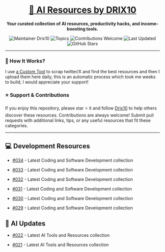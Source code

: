 <div align="center">
  <h1><a href="https://x.com/DRIX_10_" target="_blank">🚀 AI Resources by DRIX10</a></h1>
  <p><strong>Your curated collection of AI resources, productivity hacks, and income-boosting tools.</strong></p>
</div>

<div align="center">
  <img src="https://img.shields.io/badge/Maintainer-Drix10-blue" alt="Maintainer Drix10" />
  <img src="https://img.shields.io/badge/Topics-Productivity%2C%20AI%2C%20Tips%20and%20Tricks-red" alt="Topics" />
  <img src="https://img.shields.io/badge/Contributions-Welcome-brightgreen" alt="Contributions Welcome" />
  <img src="https://img.shields.io/github/last-commit/Drix10/ai-resources?style=flat-square&color=5D6D7E" alt="Last Updated" />
  <img src="https://img.shields.io/github/stars/Drix10/ai-resources?style=social" alt="GitHub Stars" />
</div>

---

### 🧵 How It Works?

I use [a Custom Tool](https://github.com/Drix10/Twitter-Gemini-GitHub-MVP) to scrap twitter/X and find the best resources and then I upload them here daily, this is an automatic process which took me weeks to build, I would appreciate your support!

### ⭐️ Support & Contributions

If you enjoy this repository, please star ⭐️ it and follow [Drix10](https://github.com/Drix10) to help others discover these resources. Contributions are always welcome! Submit pull requests with additional links, tips, or any useful resources that fit these categories.

---


## 💻 Development Resources
- [#034](https://github.com/Drix10/ai-resources/blob/main/Coding%20and%20Software%20Development/resources-034.md) - Latest Coding and Software Development collection

- [#033](https://github.com/Drix10/ai-resources/blob/main/Coding%20and%20Software%20Development/resources-033.md) - Latest Coding and Software Development collection

- [#032](https://github.com/Drix10/ai-resources/blob/main/Coding%20and%20Software%20Development/resources-032.md) - Latest Coding and Software Development collection

- [#031](https://github.com/Drix10/ai-resources/blob/main/Coding%20and%20Software%20Development/resources-031.md) - Latest Coding and Software Development collection

- [#030](https://github.com/Drix10/ai-resources/blob/main/Coding%20and%20Software%20Development/resources-030.md) - Latest Coding and Software Development collection

- [#029](https://github.com/Drix10/ai-resources/blob/main/Coding%20and%20Software%20Development/resources-029.md) - Latest Coding and Software Development collection

## 🤖 AI Updates
- [#022](https://github.com/Drix10/ai-resources/blob/main/AI%20Tools%20and%20Resources/resources-022.md) - Latest AI Tools and Resources collection

- [#021](https://github.com/Drix10/ai-resources/blob/main/AI%20Tools%20and%20Resources/resources-021.md) - Latest AI Tools and Resources collection